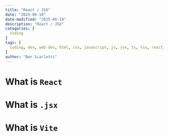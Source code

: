 ```yaml
---
title: "React / JSX"
date: "2025-06-18"
date-modified: "2025-06-18"
description: "React / JSX"
categories: [
  coding
]
tags: [
  coding, dev, web dev, html, css, javascript, js, jsx, ts, tsx, react, web components, custom element, reactive property, reactive prop, diffing
]
author: "Ben Scarletti"
---
```


# What is `React`

# What is `.jsx`

# What is `Vite`